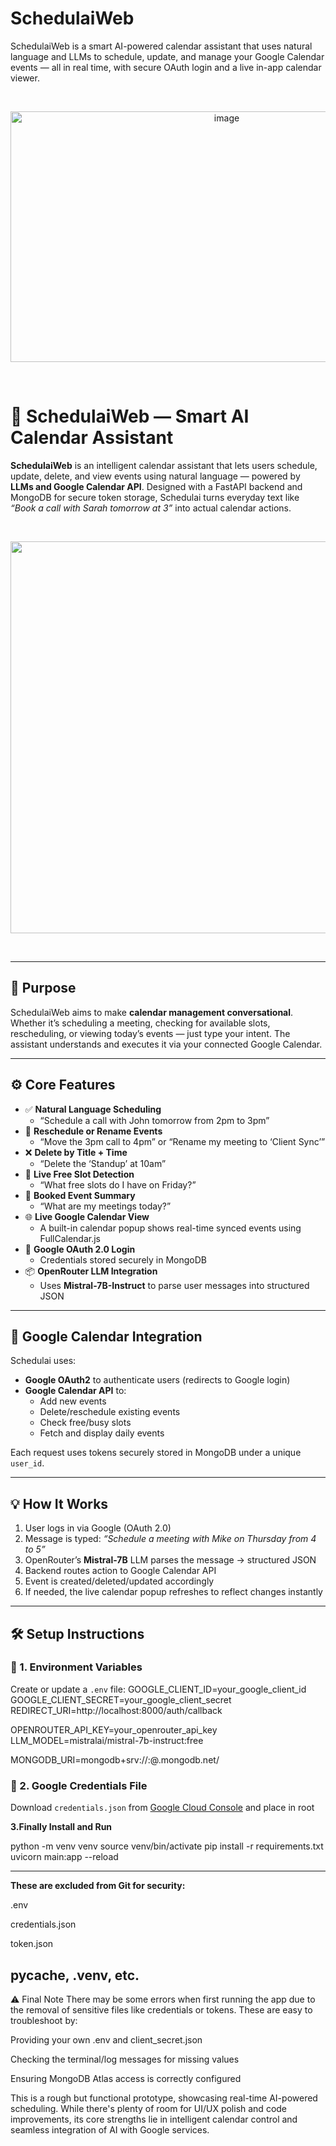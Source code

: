 # SchedulaiWeb
SchedulaiWeb is a smart AI-powered calendar assistant that uses natural language and LLMs to schedule, update, and manage your Google Calendar events — all in real time, with secure OAuth login and a live in-app calendar viewer.

<br>
<p align="center">
<img width="676" height="401" alt="image" align="center" src="https://github.com/user-attachments/assets/e5849d76-a27d-4cd9-9226-6eb9c662d2c7" />
</p>
<br>


# 🧠 SchedulaiWeb — Smart AI Calendar Assistant

**SchedulaiWeb** is an intelligent calendar assistant that lets users schedule, update, delete, and view events using natural language — powered by **LLMs and Google Calendar API**. Designed with a FastAPI backend and MongoDB for secure token storage, Schedulai turns everyday text like _“Book a call with Sarah tomorrow at 3”_ into actual calendar actions.

<br>
<p align="center">
<img width="1268" height="627" alt="image"  src="https://github.com/user-attachments/assets/c5242c47-2e25-45dc-baf7-c21a1b9dad9c" />
</p>
</br>

---

## 🎯 Purpose

SchedulaiWeb aims to make **calendar management conversational**. Whether it’s scheduling a meeting, checking for available slots, rescheduling, or viewing today’s events — just type your intent. The assistant understands and executes it via your connected Google Calendar.

---

## ⚙️ Core Features

- ✅ **Natural Language Scheduling**
  - “Schedule a call with John tomorrow from 2pm to 3pm”
- 🔁 **Reschedule or Rename Events**
  - “Move the 3pm call to 4pm” or “Rename my meeting to ‘Client Sync’”
- ❌ **Delete by Title + Time**
  - “Delete the ‘Standup’ at 10am”
- 📅 **Live Free Slot Detection**
  - “What free slots do I have on Friday?”
- 📌 **Booked Event Summary**
  - “What are my meetings today?”
- 🌐 **Live Google Calendar View**
  - A built-in calendar popup shows real-time synced events using FullCalendar.js
- 🔐 **Google OAuth 2.0 Login**
  - Credentials stored securely in MongoDB
- 📦 **OpenRouter LLM Integration**
  - Uses **Mistral-7B-Instruct** to parse user messages into structured JSON

---

## 🔁 Google Calendar Integration

Schedulai uses:
- **Google OAuth2** to authenticate users (redirects to Google login)
- **Google Calendar API** to:
  - Add new events
  - Delete/reschedule existing events
  - Check free/busy slots
  - Fetch and display daily events

Each request uses tokens securely stored in MongoDB under a unique `user_id`.

---

## 💡 How It Works

1. User logs in via Google (OAuth 2.0)
2. Message is typed: _“Schedule a meeting with Mike on Thursday from 4 to 5”_
3. OpenRouter’s **Mistral-7B** LLM parses the message → structured JSON
4. Backend routes action to Google Calendar API
5. Event is created/deleted/updated accordingly
6. If needed, the live calendar popup refreshes to reflect changes instantly

---

## 🛠 Setup Instructions

### 🔐 1. Environment Variables

Create or update a `.env` file:
GOOGLE_CLIENT_ID=your_google_client_id
GOOGLE_CLIENT_SECRET=your_google_client_secret
REDIRECT_URI=http://localhost:8000/auth/callback

OPENROUTER_API_KEY=your_openrouter_api_key
LLM_MODEL=mistralai/mistral-7b-instruct:free

MONGODB_URI=mongodb+srv://<username>:<password>@<cluster>.mongodb.net/

### 📄 2. Google Credentials File

Download `credentials.json` from [Google Cloud Console](https://console.cloud.google.com/apis/credentials) and place in root


**3.Finally Install and Run**

python -m venv venv
source venv/bin/activate
pip install -r requirements.txt
uvicorn main:app --reload

---------------------------------------------
**These are excluded from Git for security:**

.env

credentials.json

token.json

__pycache__, .venv, etc.
--------------------------------------------
⚠️ Final Note
There may be some errors when first running the app due to the removal of sensitive files like credentials or tokens. These are easy to troubleshoot by:

Providing your own .env and client_secret.json

Checking the terminal/log messages for missing values

Ensuring MongoDB Atlas access is correctly configured

This is a rough but functional prototype, showcasing real-time AI-powered scheduling. While there's plenty of room for UI/UX polish and code improvements, its core strengths lie in intelligent calendar control and seamless integration of AI with Google services.



